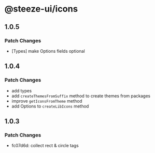 # @steeze-ui/icons

## 1.0.5

### Patch Changes

- [Types] make Options fields optional

## 1.0.4

### Patch Changes

- add types
- add `createThemesFromSuffix` method to create themes from packages
- improve `getIconsFromTheme` method
- add Options to `createLibIcons` method

## 1.0.3

### Patch Changes

- fc07d6d: collect rect & circle tags
